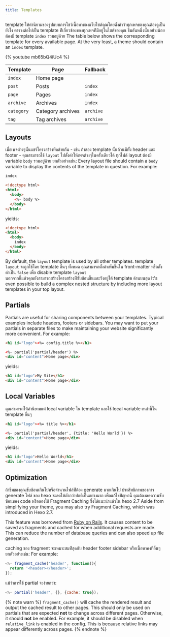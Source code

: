 ```yaml
---
title: Templates
---
```


template ให้คำนิยามของรูปแบบการโชว์เนื้อหาของแว็บไซต์คุณโดยตั้งค่าว่าทุกเพจของคุณต้องดูเป็นยังไง ตารางต่อไปเป็น template ท่ีเกี่ยวข้องของทุกเพจท่ีมีอยู่ในไซต์ของคุณ ธีมอันหนึ่งนั้นอย่างน้อยต้องมี template `index` รวมอยู่ด้วย The table below shows the corresponding template for every available page. At the very least, a theme should contain an `index` template.

{% youtube mb65bQ4iUc4 %}

| Template   | Page              | Fallback  |
| ---------- | ----------------- | --------- |
| `index`    | Home page         |           |
| `post`     | Posts             | `index`   |
| `page`     | Pages             | `index`   |
| `archive`  | Archives          | `index`   |
| `category` | Category archives | `archive` |
| `tag`      | Tag archives      | `archive` |

## Layouts

เมื่อเพจต่างๆนั้นแชร์โครงสร้างท่ีคล้ายกัน - เช่น ถ้าสอง template นั้นล้วนมีทั้ง header และ footer - คุณสามารถใช้ `layout` ไปตั้งค่าให้เพจต่างๆในครั้งเดียวได้ ทุกไฟล์ layout ต้องมี variable `body` รวมอยู่ด้วย ยกตัวอย่างเช่น: Every layout file should contain a `body` variable to display the contents of the template in question. For example:

```html index.ejs
index
```

```html layout.ejs
<!doctype html>
<html>
  <body>
    <%- body %>
  </body>
</html>
```

yields:

```html
<!doctype html>
<html>
  <body>
    index
  </body>
</html>
```

By default, the `layout` template is used by all other templates. template `layout` จะถูกใช้โดย template อื่นๆ ทั้งหมด คุณสามารถตั้งค่าเพิ่มขึ้นใน front-matter หรือตั้งค่าเป็น `false` เพื่อ disable template `layout`  
นอกจากนี้แล้วคุณยังสามารถสร้างโครงสร้างท่ีซับซ้อนขึ้นและรังอยู่ใต้ template ด้านบนสุด It's even possible to build a complex nested structure by including more layout templates in your top layout.

## Partials

Partials are useful for sharing components between your templates. Typical examples include headers, footers or sidebars. You may want to put your partials in separate files to make maintaining your website significantly more convenient. For example:

```html partial/header.ejs
<h1 id="logo"><%= config.title %></h1>
```

```html index.ejs
<%- partial('partial/header') %>
<div id="content">Home page</div>
```

yields:

```html
<h1 id="logo">My Site</h1>
<div id="content">Home page</div>
```

## Local Variables

คุณสามารถให้คำนิยามแต่ local variable ใน template และใช้ local variable เหล่านี้ใน template อื่นๆ

```html partial/header.ejs
<h1 id="logo"><%= title %></h1>
```

```html index.ejs
<%- partial('partial/header', {title: 'Hello World'}) %>
<div id="content">Home page</div>
```

yields:

```html
<h1 id="logo">Hello World</h1>
<div id="content">Home page</div>
```

## Optimization

ถ้าธีมของคุณซับซ้อนเกินไปหรือจำนวนไฟล์ท่ีต้อง generate มากเกินไป ประสิทธิภาพของการ generate ไฟล์ ของ hexo จะลดให้ต่ำกว่าปกติเป็นอย่างมาก เพื่อแก้ไขปัญหานี้ คุณต้องลดความซับซ้อนของ code หรือลองใช้ Fragment Caching ซึ่งได้แนะนำแล้วใน hexo 2.7 Aside from simplifying your theme, you may also try Fragment Caching, which was introduced in Hexo 2.7.

This feature was borrowed from [Ruby on Rails](http://guides.rubyonrails.org/caching_with_rails.html#fragment-caching). It causes content to be saved as fragments and cached for when additional requests are made. This can reduce the number of database queries and can also speed up file generation.

caching ของ fragment จะเหมาะสมท่ีสุดกับ header footer sidebar หรือเนื้อหาคงท่ีอื่นๆ ยกตัวอย่างเช่น: For example:

```js
<%- fragment_cache('header', function(){
  return '<header></header>';
});
```

แม้ว่่าการใช้ partial จะง่ายกว่า:

```js
<%- partial('header', {}, {cache: true});
```

{% note warn %}
`fragment_cache()` will cache the rendered result and output the cached result to other pages. This should only be used on partials that are expected **not** to change across different pages. Otherwise, it should **not** be enabled. For example, it should be disabled when `relative_link` is enabled in the config. This is because relative links may appear differently across pages.
{% endnote %}

